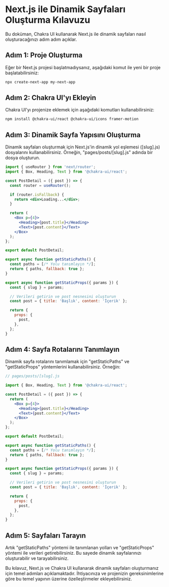 # Next.js ile Dinamik Sayfaları Oluşturma Kılavuzu

Bu doküman, Chakra UI kullanarak Next.js ile dinamik sayfaları nasıl oluşturacağınızı adım adım açıklar.

## Adım 1: Proje Oluşturma

Eğer bir Next.js projesi başlatmadıysanız, aşağıdaki komut ile yeni bir proje başlatabilirsiniz:

```bash
npx create-next-app my-next-app
```

## Adım 2: Chakra UI'yı Ekleyin

Chakra UI'yı projenize eklemek için aşağıdaki komutları kullanabilirsiniz:

```bash
npm install @chakra-ui/react @chakra-ui/icons framer-motion
```

## Adım 3: Dinamik Sayfa Yapısını Oluşturma

Dinamik sayfaları oluşturmak için Next.js'in dinamik yol eşlemesi ([slug].js) dosyalarını kullanabilirsiniz. Örneğin, "pages/posts/[slug].js" adında bir dosya oluşturun.

```jsx
import { useRouter } from 'next/router';
import { Box, Heading, Text } from '@chakra-ui/react';

const PostDetail = ({ post }) => {
  const router = useRouter();

  if (router.isFallback) {
    return <div>Loading...</div>;
  }

  return (
    <Box p={4}>
      <Heading>{post.title}</Heading>
      <Text>{post.content}</Text>
    </Box>
  );
};

export default PostDetail;

export async function getStaticPaths() {
  const paths = [/* Yolu tanımlayın */];
  return { paths, fallback: true };
}

export async function getStaticProps({ params }) {
  const { slug } = params;

  // Verileri getirin ve post nesnesini oluşturun
  const post = { title: 'Başlık', content: 'İçerik' };

  return {
    props: {
      post,
    },
  };
}

```

## Adım 4: Sayfa Rotalarını Tanımlayın

Dinamik sayfa rotalarını tanımlamak için "getStaticPaths" ve "getStaticProps" yöntemlerini kullanabilirsiniz. Örneğin:

```jsx
// pages/posts/[slug].js

import { Box, Heading, Text } from '@chakra-ui/react';

const PostDetail = ({ post }) => {
  return (
    <Box p={4}>
      <Heading>{post.title}</Heading>
      <Text>{post.content}</Text>
    </Box>
  );
};

export default PostDetail;

export async function getStaticPaths() {
  const paths = [/* Yolu tanımlayın */];
  return { paths, fallback: true };
}

export async function getStaticProps({ params }) {
  const { slug } = params;

  // Verileri getirin ve post nesnesini oluşturun
  const post = { title: 'Başlık', content: 'İçerik' };

  return {
    props: {
      post,
    },
  };
}

```

## Adım 5: Sayfaları Tarayın

Artık "getStaticPaths" yöntemi ile tanımlanan yolları ve "getStaticProps" yöntemi ile verileri getirebilirsiniz. Bu sayede dinamik sayfalarınızı oluşturabilir ve tarayabilirsiniz.

Bu kılavuz, Next.js ve Chakra UI kullanarak dinamik sayfaları oluşturmanız için temel adımları açıklamaktadır. İhtiyacınıza ve projenizin gereksinimlerine göre bu temel yapının üzerine özelleştirmeler ekleyebilirsiniz.